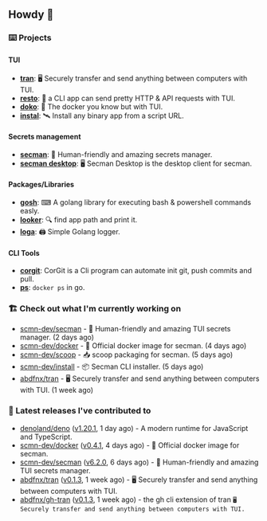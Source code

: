 ## Howdy 👋

### ⌨️ Projects

#### TUI

- [**tran**](https://github.com/abdfnx/tran): 🖥 Securely transfer and send anything between computers with TUI.
- [**resto**](https://github.com/abdfnx/resto): 🔗 a CLI app can send pretty HTTP & API requests with TUI.
- [**doko**](https://github.com/abdfnx/doko): 🐳 The docker you know but with TUI.
- [**instal**](https://github.com/abdfnx/instal): 🛰️ Install any binary app from a script URL.

#### Secrets management

- [**secman**](https://github.com/scmn-dev/secman): 👊 Human-friendly and amazing secrets manager.
- [**secman desktop**](https://github.com/scmn-dev/desktop): 🖥️ Secman Desktop is the desktop client for secman.

#### Packages/Libraries

- [**gosh**](https://github.com/abdfnx/gosh): ⌨ A golang library for executing bash & powershell commands easly.
- [**looker**](https://github.com/abdfnx/looker): 🔍 find app path and print it.
- [**loga**](https://github.com/abdfnx/loga): 🖨️ Simple Golang logger.

#### CLI Tools

- [**corgit**](https://github.com/abdfnx/corgit): CorGit is a Cli program can automate init git, push commits and pull.
- [**ps**](https://github.com/scmn-dev/ps): `docker ps` in go.

### 🏗️ Check out what I'm currently working on


- [scmn-dev/secman](https://github.com/scmn-dev/secman) - 👊 Human-friendly and amazing TUI secrets manager. (2 days ago)
- [scmn-dev/docker](https://github.com/scmn-dev/docker) - 🐳 Official docker image for secman. (4 days ago)
- [scmn-dev/scoop](https://github.com/scmn-dev/scoop) - 📥 scoop packaging for secman. (5 days ago)
- [scmn-dev/install](https://github.com/scmn-dev/install) - 📦 Secman CLI installer. (5 days ago)
- [abdfnx/tran](https://github.com/abdfnx/tran) - 🖥 Securely transfer and send anything between computers with TUI. (1 week ago)

### 🔭 Latest releases I've contributed to

- [denoland/deno](https://github.com/denoland/deno) ([v1.20.1](https://github.com/denoland/deno/releases/tag/v1.20.1), 1 day ago) - A modern runtime for JavaScript and TypeScript.
- [scmn-dev/docker](https://github.com/scmn-dev/docker) ([v0.4.1](https://github.com/scmn-dev/docker/releases/tag/v0.4.1), 4 days ago) - 🐳 Official docker image for secman.
- [scmn-dev/secman](https://github.com/scmn-dev/secman) ([v6.2.0](https://github.com/scmn-dev/secman/releases/tag/v6.2.0), 6 days ago) - 👊 Human-friendly and amazing TUI secrets manager.
- [abdfnx/tran](https://github.com/abdfnx/tran) ([v0.1.3](https://github.com/abdfnx/tran/releases/tag/v0.1.3), 1 week ago) - 🖥 Securely transfer and send anything between computers with TUI.
- [abdfnx/gh-tran](https://github.com/abdfnx/gh-tran) ([v0.1.3](https://github.com/abdfnx/gh-tran/releases/tag/v0.1.3), 1 week ago) - the gh cli extension of tran `🖥 Securely transfer and send anything between computers with TUI.`
